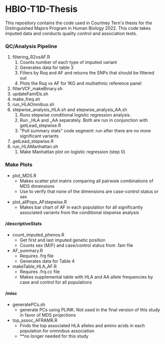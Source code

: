 # HBIO-T1D-Thesis
This repository contains the code used in Courtney Tern's thesis for the Distinguished Majors Program in Human Biology 2022. This code takes imputed data and conducts quality control and association tests.
<br>

### QC/Analysis Pipeline

1. filtering_R2vsAF.R
   1. Counts number of each type of imputed variant
   2. Generates data for table 3
   3. Filters by Rsq and AF and returns the SNPs that should be filtered out
   4. Plots the Rsq vs AF for 1KG and multiethnic reference panel
2. filterVCF_makeBinary.sh
3. updateFamIDs.sh
4. make_freq.sh
5. run_HLAOmnibus.sh
6. stepwise_analysis_HLA.sh and stepwise_analysis_AA.sh
   1. Runs stepwise conditional logistic regression analysis.
   2. Run _HLA and _AA separately. Both are run in conjunction with getLead_stepwise.R
   3. "Pull summary stats" code segment: run after there are no more significant variants
7. getLead_stepwise.R
8. run_HLAManhattan.sh
   1. Make Manhattan plot on logistic regression (step 0)

### Make Plots
* plot_MDS.R
  - Makes scatter plot matrix comparing all pairwsie combinations of MDS dimensions
  - Use to verify that none of the dimensions are case-control status or sex
* plot_allPops_AFstepwise.R
  - Makes bar chart of AF in each population for all significantly associated variants from the conditional stepwise analysis

#### /descriptiveStats
* count_imputed_phenos.R
  - Get first and last imputed genetic position
  - Counts sex (M/F) and case/control status from .fam file
* AF_summary.R
  - Requires .frq file
  - Generates data for Table 4
* makeTable_HLA_AF.R
  - Requires .frq.cc file
  - Makes supplemental table with HLA and AA allele frequencies by case and control for all populations

#### /misc
* generatePCs.sh
  - generate PCs using PLINK. Not used in the final version of this study in favor of MDS projections
* top_assoc_AFRAMR.R
  - Finds the top associated HLA alleles and amino acids in each population for omnnibus association
  - **no longer needed for this study
